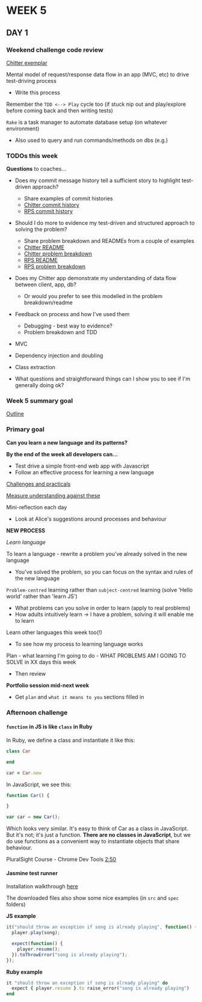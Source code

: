 # WEEK 5

## DAY 1

### Weekend challenge code review

[Chitter exemplar](https://github.com/makersacademy/chitter_exemplar)

Mental model of request/response data flow in an app (MVC, etc) to drive test-driving process
- Write this process

Remember the `TDD <--> Play` cycle too (if stuck nip out and play/explore before coming back and then writing tests)

`Rake` is a task manager to automate database setup (on whatever environment)
- Also used to query and run commands/methods on dbs (e.g.)


### TODOs this week

**Questions** to coaches...

- Does my commit message history tell a sufficient story to highlight test-driven approach?
  - Share examples of commit histories
  - [Chitter commit history](https://github.com/mattTea/chitter-challenge/commits/master)
  - [RPS commit history](https://github.com/mattTea/rps-challenge/commits/master)

- Should I do more to evidence my test-driven and structured approach to solving the problem?
  - Share problem breakdown and READMEs from a couple of examples
  - [Chitter README](https://github.com/mattTea/chitter-challenge/blob/master/README.md)
  - [Chitter problem breakdown](https://github.com/mattTea/chitter-challenge/blob/master/problem/problem_breakdown.md)
  - [RPS README](https://github.com/mattTea/rps-challenge/blob/master/README.md)
  - [RPS problem breakdown](https://github.com/mattTea/rps-challenge/blob/master/problem/problem_breakdown.md)

- Does my Chitter app demonstrate my understanding of data flow between client, app, db?
  - Or would you prefer to see this modelled in the problem breakdown/readme 

- Feedback on process and how I've used them
  - Debugging - best way to evidence?
  - Problem breakdown and TDD

- MVC
- Dependency injection and doubling
- Class extraction

- What questions and straightforward things can I show you to see if I'm generally doing ok?


### Week 5 summary goal

[Outline](https://github.com/makersacademy/course/blob/master/week_outlines.md/#week-5)


### Primary goal

**Can you learn a new language and its patterns?**


**By the end of the week all developers can...**

- Test drive a simple front-end web app with Javascript
- Follow an effective process for learning a new language


[Challenges and practicals](https://github.com/makersacademy/course/blob/master/thermostat/README.md)

[Measure understanding against these](https://github.com/makersacademy/course/blob/master/thermostat/README.md#check-your-understanding)


Mini-reflection each day
- Look at Alice's suggestions around processes and behaviour


**NEW PROCESS**

_Learn language_

To learn a language - rewrite a problem you've already solved in the new language
- You've solved the problem, so you can focus on the syntax and rules of the new language

`Problem-centred` learning rather than `subject-centred` learning (solve 'Hello world' rather than 'learn JS')
- What problems can you solve in order to learn (apply to real problems)
- How adults intuitively learn -> I have a problem, solving it will enable me to learn

Learn other languages this week too(!)
- To see how my process to learning language works

Plan - what learning I'm going to do - WHAT PROBLEMS AM I GOING TO SOLVE in XX days this week
- Then review


**Portfolio session mid-next week**

- Get `plan` and `what it means to you` sections filled in


### Afternoon challenge

#### `function` in JS is like `class` in Ruby

In Ruby, we define a class and instantiate it like this:

```ruby
class Car

end

car = Car.new
```

In JavaScript, we see this:

```javascript
function Car() {

}

var car = new Car();
```
Which looks very similar. It's easy to think of Car as a class in JavaScript. But it's not; it's just a function. **There are no classes in JavaScript**, but we do use functions as a convenient way to instantiate objects that share behaviour.

PluralSight Course - Chrome Dev Tools [2:50](https://www.pluralsight.com/courses/chrome-developer-tools)


#### Jasmine test runner

Installation walkthrough [here](https://github.com/makersacademy/course/blob/master/thermostat/walkthroughs/setting_up_jasmine.md)

The downloaded files also show some nice examples (in `src` and `spec` folders)

**JS example**
```javascript
it("should throw an exception if song is already playing", function() {
  player.play(song);

  expect(function() {
    player.resume();
  }).toThrowError("song is already playing");
});
```

**Ruby example**
```ruby
it "should throw an exception if song is already playing" do
  expect { player.resume }.to raise_error("song is already playing")
end
```

